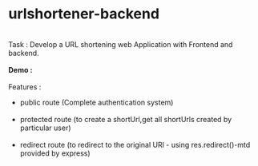 # urlshortener-backend
<br>
Task : Develop a URL shortening web Application with Frontend and backend.
<br>
<br>
<strong>Demo : </strong>
<br>

<br>
Features : 
<br>
<ul>
<li>public route (Complete authentication system) </li><br>
<li>protected route (to create a shortUrl,get all shortUrls created by particular user)</li><br>
<li>redirect route (to redirect to the original URl - using res.redirect()-mtd provided by express)</li><br>
</ul>
<br>